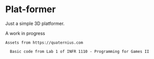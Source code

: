 # Plat-former

Just a simple 3D platformer. 

  
  A work in progress
  
    Assets from https://quaternius.com
    
      Basic code from Lab 1 of INFR 1110 - Programming for Games II
